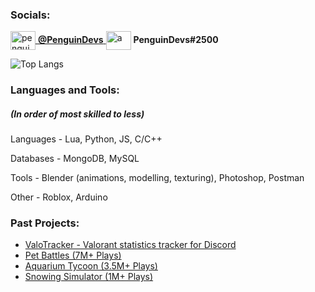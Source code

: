 <!--
**PenguinDevs/PenguinDevs** is a ✨ _special_ ✨ repository because its `README.md` (this file) appears on your GitHub profile.

Here are some ideas to get you started:

- 🔭 I’m currently working on ...
- 🌱 I’m currently learning ...
- 👯 I’m looking to collaborate on ...
- 🤔 I’m looking for help with ...
- 💬 Ask me about ...
- 📫 How to reach me: ...
- 😄 Pronouns: ...
- ⚡ Fun fact: ...
-->

<h3 align="left">Socials:</h3>
<p align="left">
<a href="https://twitter.com/penguindevs" target="blank"><img align="center" src="https://raw.githubusercontent.com/rahuldkjain/github-profile-readme-generator/master/src/images/icons/Social/twitter.svg" alt="penguindevs" height="30" width="40" /> <b>@PenguinDevs</b> </a>
<a target="blank"><img align="center" src="https://raw.githubusercontent.com/rahuldkjain/github-profile-readme-generator/master/src/images/icons/Social/discord.svg" alt="a" height="30" width="40" /> <b>PenguinDevs#2500</b> </a>
</p>

![Top Langs](https://github-readme-stats-70g4fv0bf-penguindevs.vercel.app/api/top-langs/?username=PenguinDevs&count_private=true)

<h3 align="left">Languages and Tools:</h3>
<h5 align="left">(In order of most skilled to less)</h5>
<p align="left">
  <p>Languages - Lua, Python, JS, C/C++</p>
  <p>Databases - MongoDB, MySQL</p>
  <p>Tools - Blender (animations, modelling, texturing), Photoshop, Postman</p>
  <p>Other - Roblox, Arduino</p>
</p>

<h3 align="left">Past Projects:</h3>
<p align="left">
<ul>
  <li><a href="https://valotracker.com/" target="blank">ValoTracker - Valorant statistics tracker for Discord</a></li>
  <li><a href="https://www.roblox.com/games/9278437733" target="blank">Pet Battles (7M+ Plays)</a></li>
  <li><a href="https://www.roblox.com/games/6381681200" target="blank">Aquarium Tycoon (3.5M+ Plays)</a></li>
  <li><a href="https://www.roblox.com/games/5813165034" target="blank">Snowing Simulator (1M+ Plays)</a></li>
</ul>
</p>
